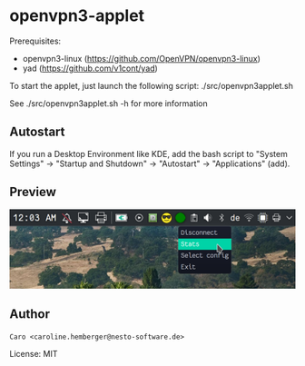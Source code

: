# openvpn3-applet

Prerequisites:
* openvpn3-linux (https://github.com/OpenVPN/openvpn3-linux)
* yad (https://github.com/v1cont/yad)


To start the applet, just launch the following script:
./src/openvpn3applet.sh

See ./src/openvpn3applet.sh -h for more information

## Autostart
If you run a Desktop Environment like KDE, add the bash script to "System Settings" -> "Startup and Shutdown" -> "Autostart" -> "Applications" (add).

## Preview
![OpenVPN3-Applet](applet-demo.png)

## Author

`Caro <caroline.hemberger@nesto-software.de>`

License: MIT
